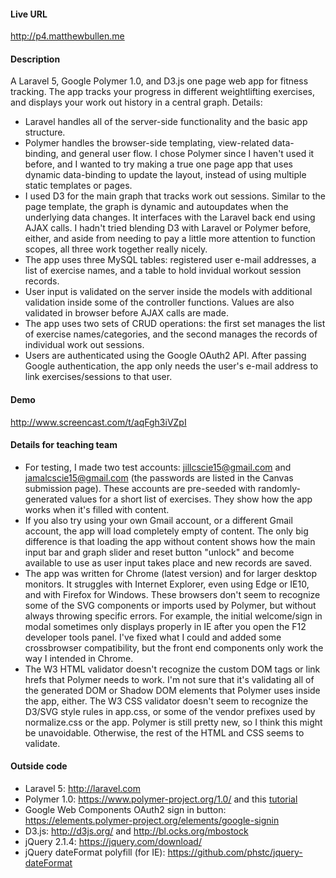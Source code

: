 
#### Live URL

http://p4.matthewbullen.me

#### Description

A Laravel 5, Google Polymer 1.0, and D3.js one page web app for fitness tracking. The app tracks your progress in different weightlifting exercises, and displays your work out history in a central graph. Details:
* Laravel handles all of the server-side functionality and the basic app structure.
* Polymer handles the browser-side templating, view-related data-binding, and general user flow. I chose Polymer since I haven't used it before, and I wanted to try making a true one page app that uses dynamic data-binding to update the layout, instead of using multiple static templates or pages.
* I used D3 for the main graph that tracks work out sessions. Similar to the page template, the graph is dynamic and autoupdates when the underlying data changes. It interfaces with the Laravel back end using AJAX calls. I hadn't tried blending D3 with Laravel or Polymer before, either, and aside from needing to pay a little more attention to function scopes, all three work together really nicely.
* The app uses three MySQL tables: registered user e-mail addresses, a list of exercise names, and a table to hold invidual workout session records.
* User input is validated on the server inside the models with additional validation inside some of the controller functions. Values are also validated in browser before AJAX calls are made.
* The app uses two sets of CRUD operations: the first set manages the list of exercise names/categories, and the second manages the records of individual work out sessions.
* Users are authenticated using the Google OAuth2 API. After passing Google authentication, the app only needs the user's e-mail address to link exercises/sessions to that user.

#### Demo

http://www.screencast.com/t/aqFgh3iVZpI

#### Details for teaching team

* For testing, I made two test accounts: jillcscie15@gmail.com and jamalcscie15@gmail.com (the passwords are listed in the Canvas submission page). These accounts are pre-seeded with randomly-generated values for a short list of exercises. They show how the app works when it's filled with content.
* If you also try using your own Gmail account, or a different Gmail account, the app will load completely empty of content. The only big difference is that loading the app without content shows how the main input bar and graph slider and reset button "unlock" and become available to use as user input takes place and new records are saved.
* The app was written for Chrome (latest version) and for larger desktop monitors. It struggles with Internet Explorer, even using Edge or IE10, and with Firefox for Windows. These browsers don't seem to recognize some of the SVG components or imports used by Polymer, but without always throwing specific errors. For example, the initial welcome/sign in modal sometimes only displays properly in IE after you open the F12 developer tools panel. I've fixed what I could and added some crossbrowser compatibility, but the front end components only work the way I intended in Chrome.
* The W3 HTML validator doesn't recognize the custom DOM tags or link hrefs that Polymer needs to work. I'm not sure that it's validating all of the generated DOM or Shadow DOM elements that Polymer uses inside the app, either. The W3 CSS validator doesn't seem to recognize the D3/SVG style rules in app.css, or some of the vendor prefixes used by normalize.css or the app. Polymer is still pretty new, so I think this might be unavoidable. Otherwise, the rest of the HTML and CSS seems to validate.

#### Outside code

* Laravel 5: http://laravel.com
* Polymer 1.0: https://www.polymer-project.org/1.0/ and this [tutorial](https://scotch.io/tutorials/build-a-real-time-polymer-to-do-app)
* Google Web Components OAuth2 sign in button: https://elements.polymer-project.org/elements/google-signin
* D3.js: http://d3js.org/ and http://bl.ocks.org/mbostock
* jQuery 2.1.4: https://jquery.com/download/
* jQuery dateFormat polyfill (for IE): https://github.com/phstc/jquery-dateFormat

